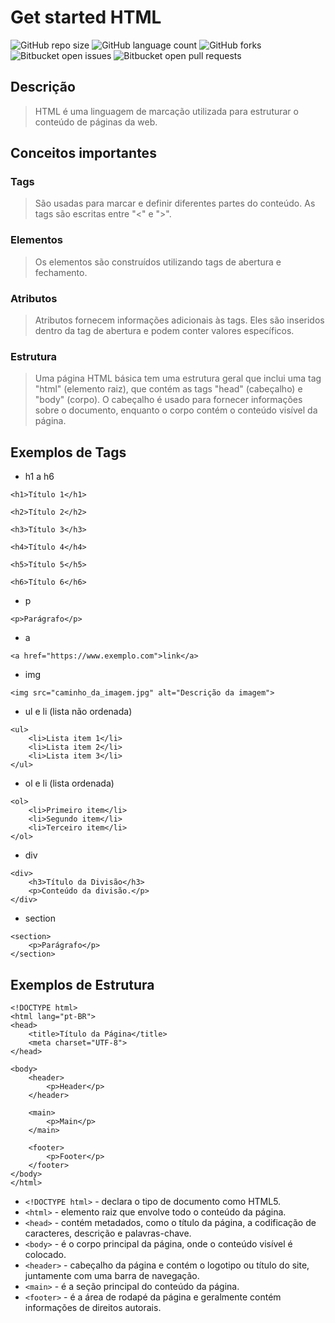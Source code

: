 # Get started HTML

![GitHub repo size](https://img.shields.io/github/repo-size/alexandrekatsuura/get-started-html?style=for-the-badge)
![GitHub language count](https://img.shields.io/github/languages/count/alexandrekatsuura/get-started-html?style=for-the-badge)
![GitHub forks](https://img.shields.io/github/forks/alexandrekatsuura/get-started-html?style=for-the-badge)
![Bitbucket open issues](https://img.shields.io/bitbucket/issues/alexandrekatsuura/get-started-html?style=for-the-badge)
![Bitbucket open pull requests](https://img.shields.io/bitbucket/pr-raw/alexandrekatsuura/get-started-html?style=for-the-badge)


## Descrição
> HTML é uma linguagem de marcação utilizada para estruturar o conteúdo de páginas da web.

## Conceitos importantes
### Tags
>  São usadas para marcar e definir diferentes partes do conteúdo. As tags são escritas entre "<" e ">".

### Elementos
>  Os elementos são construídos utilizando tags de abertura e fechamento.

### Atributos
> Atributos fornecem informações adicionais às tags. Eles são inseridos dentro da tag de abertura e podem conter valores específicos. 

### Estrutura
> Uma página HTML básica tem uma estrutura geral que inclui uma tag "html" (elemento raiz), que contém as tags "head" (cabeçalho) e "body" (corpo). O cabeçalho é usado para fornecer informações sobre o documento, enquanto o corpo contém o conteúdo visível da página.

## Exemplos de Tags
* h1 a h6
```
<h1>Título 1</h1>

<h2>Título 2</h2>

<h3>Título 3</h3>

<h4>Título 4</h4>

<h5>Título 5</h5>

<h6>Título 6</h6>
```

* p
```
<p>Parágrafo</p>
```

* a
```
<a href="https://www.exemplo.com">link</a>
```

* img
```
<img src="caminho_da_imagem.jpg" alt="Descrição da imagem">
```

* ul e li (lista não ordenada)
```
<ul>
    <li>Lista item 1</li>
    <li>Lista item 2</li>
    <li>Lista item 3</li>
</ul>
```

* ol e li (lista ordenada)
```
<ol>
    <li>Primeiro item</li>
    <li>Segundo item</li>
    <li>Terceiro item</li>
</ol>
```

* div
```
<div>
    <h3>Título da Divisão</h3>
    <p>Conteúdo da divisão.</p>
</div>
```

* section
```
<section>
    <p>Parágrafo</p>
</section>
```
        
## Exemplos de Estrutura
```
<!DOCTYPE html>
<html lang="pt-BR">
<head>
    <title>Título da Página</title>
    <meta charset="UTF-8">
</head>

<body>
    <header>
        <p>Header</p>
    </header>

    <main>
        <p>Main</p>
    </main>
    
    <footer>
        <p>Footer</p>
    </footer>
</body>
</html>
```

* `<!DOCTYPE html>` - declara o tipo de documento como HTML5.
* `<html>` - elemento raiz que envolve todo o conteúdo da página.
* `<head>` - contém metadados, como o título da página, a codificação de caracteres, descrição e palavras-chave.
* `<body>` - é o corpo principal da página, onde o conteúdo visível é colocado.
* `<header>` - cabeçalho da página e contém o logotipo ou título do site, juntamente com uma barra de navegação.
* `<main>` - é a seção principal do conteúdo da página.
* `<footer>` - é a área de rodapé da página e geralmente contém informações de direitos autorais.